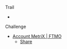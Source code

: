 
Trail

* 

Challenge

* [Account MetriX | FTMO](https://trader.ftmo.com/metrix/1091036253)
  * [Share](https://trader.ftmo.com/metrix?share=f4ae469d0540&lang=en)
